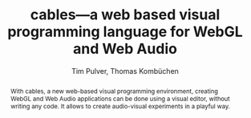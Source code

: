 --- 
  title: "cables—a web based visual programming language for WebGL and Web Audio" 
  abstract: "With cables, a new web-based visual programming environment, creating WebGL and Web Audio applications can be done using a visual editor, without writing any code. It allows to create audio-visual experiments in a playful way." 
  address: "Berlin" 
  author: "Tim Pulver, Thomas Kombüchen" 
  booktitle: "Proceedings of the International Web Audio Conference" 
  editor: "Jan Monschke, Christoph Guttandin, Norbert Schnell, Thomas Jenkinson, Jack Schaedler" 
  month: "Proceedings of the International Web Audio Conference"
  pages: "" 
  publisher: "TU Berlin" 
  series: "WAC '18"
  type: "Video"  
  year: "2018" 
  id: "2018_vid2" 
  tags: year2018
  media: https://www.youtube.com/watch?v=32xHw6BWIRI 
  pdflink: /_data/papers/pdf/2018/2018_vid2.pdf
  ISSN: 2663-5844
---